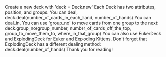 Create a new deck with 'deck = Deck.new' 
Each Deck has two attributes, position, and groups. 
You can deal, deck.deal(number_of_cards_in_each_hand, number_of_hands) 
You can deal_in, 
You can use 'group_no' to move cards from one group to the next: deck.group_no(group_number, number_of_cards_off_the_top, group_to_move_them_to, where_in_that_group) 
You can also use EukerDeck and ExplodingDeck for Euker and Exploding Kittens.
Don't forget that ExplodingDeck has a different dealing method: deck.deal(number_of_hands)
Thank you for reading!